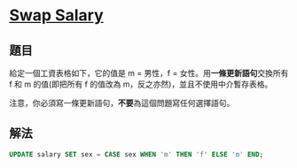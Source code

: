 # [Swap Salary](https://leetcode.com/problems/swap-salary/)

## 題目

給定一個工資表格如下，它的值是 m = 男性，f = 女性。用**一條更新語句**交換所有 f 和 m 的值(即把所有 f 的值改為 m，反之亦然)，並且不使用中介暫存表格。

注意，你必須寫一條更新語句，**不要**為這個問題寫任何選擇語句。

## 解法

```sql
UPDATE salary SET sex = CASE sex WHEN 'm' THEN 'f' ELSE 'm' END;
```